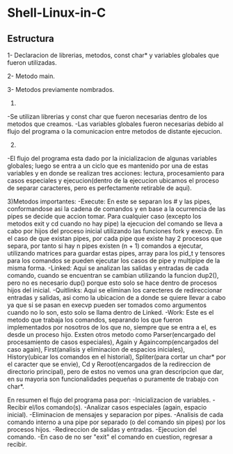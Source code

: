 # Shell-Linux-in-C

## Estructura

1- Declaracion de librerias, metodos, const char* y variables globales que fueron utilizadas.

2- Metodo main.

3- Metodos previamente nombrados.

1)
-Se utilizan librerias y const char que fueron necesarias dentro de los metodos que creamos.
-Las variables globales fueron necesarias debido al flujo del programa o la comunicacion entre metodos de distante ejecucion.

2)
-El flujo del programa esta dado por la inicializacion de algunas variables globales; luego se entra a un ciclo que es mantenido por una de estas variables y en donde se realizan tres acciones: lectura, procesamiento para casos especiales y ejecucion(dentro de la ejecucion ubicamos el proceso de separar caracteres, pero es perfectamente retirable de aqui).

3)Metodos importantes:
-Execute: En este se separan los # y las pipes, conformandose asi la cadena de comandos y en base a la ocurrencia de las pipes se decide que accion tomar. Para cualquier caso (excepto los metodos exit y cd cuando no hay pipe) la ejecucion del comando se lleva a cabo por hijos del proceso inicial utilizando las funciones fork y execvp. En el caso de que existan pipes, por cada pipe que existe hay 2 procesos que separa, por tanto si hay n pipes existen (n + 1) comandos a ejecutar, utilizando matrices para guardar estas pipes, array para los pid_t y tensores para los comandos se pueden ejecutar los casos de pipe y multipipe de la misma forma.
-Linked: Aqui se analizan las salidas y entradas de cada comando, cuando se encuentran se cambian utilizando la funcion dup2(), pero no es necesario dup() porque esto solo se hace dentro de procesos hijos del inicial.
-Quitlinks: Aqui se eliminan los carecteres de redireccionar entradas y salidas, asi como la ubicacion de a donde se quiere llevar a cabo ya que si se pasan en execvp pueden ser tomados como argumentos cuando no lo son, esto solo se llama dentro de Linked.
-Work: Este es el metodo que trabaja los comandos, separando los que fueron implementados por nosotros de los que no, siempre que se entra a el, es desde un proceso hijo.
Exsten otros metodo como Parser(encargado del procesamiento de casos especiales), Again y Againcomp(encargados del caso again), First(analisis y eliminacion de espacios iniciales), History(ubicar los comandos en el historial), Spliter(para cortar un char* por el caracter que se envie), Cd y Reroot(encargados de la redireccion de directorio principal), pero de estos no vemos una gran descripcion que dar, en su mayoria son funcionalidades pequeñas o puramente de trabajo con char*.

En resumen el flujo del programa pasa por:
-Inicializacion de variables.
-Recibir el/los comando(s).
-Analizar casos especiales (again, espacio inicial).
-Eliminacion de mensajes y separacion por pipes.
-Analisis de cada comando interno a una pipe por separado (o del comando sin pipes) por los procesos hijos.
-Redireccion de salidas y entradas.
-Ejecucion del comando.
-En caso de no ser "exit" el comando en cuestion, regresar a recibir.
